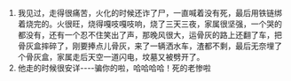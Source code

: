 1. 我见过，走得很痛苦，火化的时候还诈了尸，一直喊着没有死，最后用铁链绑着烧完的。火很旺，烧得嘎吱嘎吱响，烧了三天三夜，家属很坚强，一个哭的都没有，还有一个忍不住笑出了声，那晚风很大，运骨灰的路上还翻了车，把骨灰盒摔碎了，刚要捧点儿骨灰，来了一辆洒水车，渣都不剩，最后无奈埋了个骨灰盒，家属走后天空一道闪电，坟墓又被劈开了。
2. 他走的时候很安详----骗你的啦，哈哈哈哈！死的老惨啦
